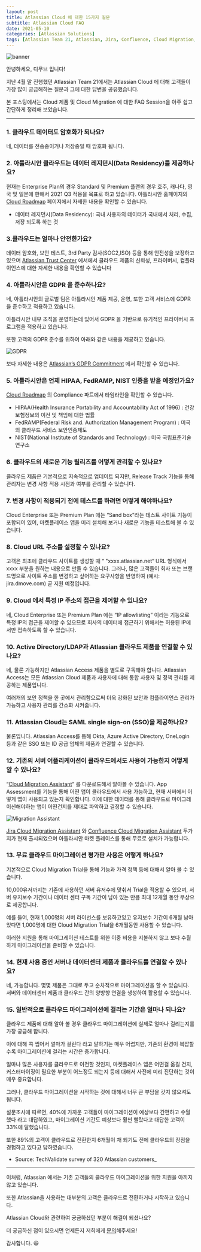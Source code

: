```yaml
---
layout: post
title: Atlassian Cloud 에 대한 15가지 질문
subtitle: Atlassian Cloud FAQ
date: 2021-05-10
categories: [Atlassian Solutions]
tags: [Atlassian Team 21, Atlassian, Jira, Confluence, Cloud Migration, Atlassian Cloud]
---
```


![banner](/assets/images/blog/cloud-enterprise.png)


안녕하세요, 디무브 입니다!

지난 4월 말 진행했던 Atlassian Team 21에서는 Atlassian Cloud 에 대해 고객들이 가장 많이 궁금해하는 질문과 그에 대한 답변을 공유했습니다. 

본 포스팅에서는 Cloud 제품 및 Cloud Migration 에 대한 FAQ Session을 아주 쉽고 간단하게 정리해 보았습니다. 

---

### 1. 클라우드 데이터도 암호화가 되나요? 
네, 데이터를 전송중이거나 저장중일 때 암호화 됩니다. 

### 2. 아틀라시안 클라우드는 데이터 레지던시(Data Residency)를 제공하나요?
현재는 Enterprise Plan의 경우 Standard 및 Premium 플랜의 경우 호주, 캐나다, 영국 및 일본에 한해서 2021 Q3 적용을 목표로 하고 있습니다. 
아틀라시안 홈페이지의 [Cloud Roadmap](https://www.atlassian.com/roadmap/cloud "https://www.atlassian.com/roadmap/cloud") 페이지에서 자세한 내용을 확인할 수 있습니다.

- 데이터 레지던시(Data Residency): 국내 사용자의 데이터가 국내에서 처리, 수집, 저장 되도록 하는 것

### 3.클라우드는 얼마나 안전한가요?

데이터 암호화, 보안 테스트, 3rd Party 감사(SOC2,ISO) 등을 통해 안전성을 보장하고 있으며 [Atlassian Trust Center](https://www.atlassian.com/trust "https://www.atlassian.com/trust") 에서에서 클라우드 제품의 신뢰성, 프라이버시, 컴플라이언스에 대한 자세한 내용을 확인할 수 있습니다

### 4. 아틀라시안은 GDPR 을 준수하나요?

네, 아틀라시안의 글로벌 팀은 아틀라시안 제품 제공, 운영, 또한 고객 서비스에 GDPR을 준수하고 적용하고 있습니다.

아틀라시안 내부 조직을 운영하는데 있어서 GDPR 을 기반으로 유기적인 프라이버시 프로그램을 적용하고 있습니다.

또한 고객의 GDPR 준수를 위하여 아래와 같은 내용을 제공하고 있습니다.

![GDPR](/assets/images/blog/atlassian_gdpr.png)

보다 자세한 내용은 [Atlassian’s GDPR Commitment](https://www.atlassian.com/trust/privacy/GDPR "https://www.atlassian.com/trust/privacy/GDPR") 에서 확인할 수 있습니다.

### 5. 아틀라시안은 언제 HIPAA, FedRAMP, NIST 인증을 받을 예정인가요?
[Cloud Roadmap](https://www.atlassian.com/roadmap/cloud?category=compliance& "https://www.atlassian.com/roadmap/cloud?category=compliance&") 의 Compliance 파트에서 타임라인을 확인할 수 있습니다.

- HIPAA(Health Insurance Portability and Accountability Act of 1996) : 건강보험정보의 이전 및 책임에 대한 법률
- FedRAMP(Federal Risk and. Authorization Management Program) : 미국의 클라우드 서비스 보안인증제도
- NIST(National Institute of Standards and Technology) : 미국 국립표준기술연구소

### 6. 클라우드의 새로운 기능 릴리즈를 어떻게 관리할 수 있나요?

클라우드 제품은 기본적으로 지속적으로 업데이트 되지만, Release Track 기능을 통해 관리자는 변경 사항 적용 시점과 여부를 관리할 수 있습니다.

### 7. 변경 사항이 적용되기 전에 테스트를 하려면 어떻게 해야하나요?

Cloud Enterprise 또는 Premium Plan 에는 “Sand box”라는 테스트 사이트 기능이 포함되어 있어, 마켓플레이스 앱을 미리 설치해 보거나 새로운 기능을 테스트해 볼 수 있습니다.

### 8. Cloud URL 주소를 설정할 수 있나요?

고객은 최초에 클라우드 사이트를 생성할 때 “ "xxxx.atlassian.net“ URL 형식에서 xxxx 부분을 원하는 내용으로 만들 수 있습니다. 
그러나, 많은 고객들이 회사 또는 브랜드명으로 사이트 주소를 변경하고 싶어하는 요구사항을 반영하여 (예시: jira.dmove.com) 곧 지원 예정입니다.

### 9. Cloud 에서 특정 IP 주소의 접근을 제어할 수 있나요?

네, Cloud Enterprise 또는 Premium Plan 에는 “IP allowlisting” 이라는 기능으로 특정 IP의 접근을 제어할 수 있으므로 회사의 데이터에 접근하기 위해서는 허용된 IP에서만 접속하도록 할 수 있습니다.

### 10. Active Directory/LDAP과 Atlassian 클라우드 제품을 연결할 수 있나요?

네, 물론 가능하지만 Atlassian Access 제품을 별도로 구독해야 합니다. 
Atlassian Access는 모든 Atlassian Cloud 제품과 사용자에 대해 통합 사용자 및 정책 관리를 제공하는 제품입니다. 

여러개의 보안 정책을 한 곳에서 관리함으로써 더욱 강화된 보안과 컴플라이언스 관리가 가능하고 사용자 관리를 간소화 시켜줍니다.

### 11. Atlassian Cloud는 SAML single sign-on (SSO)을 제공하나요?

물론입니다. 
Atlassian Access를 통해 Okta, Azure Active Directory, OneLogin 등과 같은 SSO 또는 ID 공급 업체의 제품과 연결할 수 있습니다.

### 12. 기존의 서버 어플리케이션이 클라우드에서도 사용이 가능한지 어떻게 알 수 있나요?

“[Cloud Migration Assistant](https://www.atlassian.com/ko/migration/cloud/guide/assess/audit-apps#audit-and-assess-apps "https://www.atlassian.com/ko/migration/cloud/guide/assess/audit-apps#audit-and-assess-apps")” 를 다운로드해서 알아볼 수 있습니다. 
App Assessment를 기능을 통해 어떤 앱이 클라우드에서 사용 가능하고, 현재 서버에서 어떻게 앱이 사용되고 있는지 확인합니다. 
이에 대한 데이터를 통해 클라우드로 마이그레이션해야하는 앱이 어떤건지를 제대로 파악하고 결정할 수 있습니다.

![Migration Assistant](/assets/images/blog/migration_assistant.png)

[Jira Cloud Migration Assistant](https://marketplace.atlassian.com/apps/1222010/jira-cloud-migration-assistant?hosting=datacenter&tab=overview "https://marketplace.atlassian.com/apps/1222010/jira-cloud-migration-assistant?hosting=datacenter&tab=overview") 와 [Confluence Cloud Migration Assistant](https://marketplace.atlassian.com/apps/1219672/confluence-cloud-migration-assistant?hosting=datacenter&tab=overview "https://marketplace.atlassian.com/apps/1219672/confluence-cloud-migration-assistant?hosting=datacenter&tab=overview") 두가지가 현재 출시되었으며 아틀라시안 마켓 플레이스를 통해 무료로 설치가 가능합니다.

### 13. 무료 클라우드 마이그레이션 평가판 사용은 어떻게 하나요?

기본적으로 Cloud Migration Trial을 통해 기능과 가격 정책 등에 대해서 알아 볼 수 있습니다. 

10,000유저까지는 기존에 사용하던 서버 유저수에 맞춰서 Trial을 적용할 수 있으며, 서버 유지보수 기간이나 데이터 센터 구독 기간이 남아 있는 만큼 최대 12개월 동안 무상으로 제공합니다.

예를 들어, 현재 1,000명의 서버 라이선스를 보유하고있고 유지보수 기간이 6개월 남아있다면 1,000명에 대한 Cloud Migration Trial을 6개월동안 사용할 수 있습니다.

이러한 지원을 통해 마이그레이션 테스트를 위한 이중 비용을 지불하지 않고 보다 수월하게 마이그레이션을 준비할 수 있습니다.

### 14. 현재 사용 중인 서버나 데이터센터 제품과 클라우드를 연결할 수 있나요?

네, 가능합니다. 몇몇 제품은 그대로 두고 순차적으로 마이그레이션을 할 수 있습니다. 서버와 데이터센터 제품과 클라우드 간의 양방향 연결을 생성하여 활용할 수 있습니다.

### 15. 일반적으로 클라우드 마이그레이션에 걸리는 기간은 얼마나 되나요?

클라우드 제품에 대해 알아 볼 경우 클라우드 마이그레이션에 실제로 얼마나 걸리는지를 가장 궁금해 합니다.

이에 대해 콕 찝어서 얼마가 걸린다 라고 말하기는 매우 어렵지만, 기존의 환경이 복잡할 수록 마이그레이션에 걸리는 시간은 증가합니다.

얼마나 많은 사용자를 클라우드로 이전할 것인지, 마켓플레이스 앱은 어떤걸 옮길 건지, 커스터마이징이 필요한 부분이 어느정도 되는지 등에 대해서 사전에 미리 진단하는 것이 매우 중요합니다.

그러나, 클라우드 마이그레이션을 시작하는 것에 대해서 너무 큰 부담을 갖지 않으셔도 됩니다.

설문조사에 따르면, 40%에 가까운 고객들이 마이그레이션이 예상보다 간편하고 수월했다 라고 대답하였고, 마이그레이션 기간도 예상보다 훨씬 빨랐다고 대답한 고객이 33%에 달했습니다.

또한 89%의 고객이 클라우드로 전환한지 6개월이 채 되기도 전에 클라우드의 장점을 경험하고 있다고 답하였습니다.

- Source: TechValidate survey of 320 Atlassian customers_


---

이처럼, Atlassian 에서는 기존 고객들의 클라우드 마이그레이션을 위한 지원을 아끼지 않고 있습니다. 

또한 Atlassian을 사용하는 대부분의 고객은 클라우드로 전환하거나 시작하고 있습니다. 

Atlassian Cloud와 관련하여 궁금하셨던 부분이 해결이 되셨나요?  

더 궁금하신 점이 있으시면 언제든지 저희에게 [문의](http://www.dmove.kr/contact-us/quote-service-inquiry)해주세요! 

감사합니다. :smiley:



<!--stackedit_data:
eyJoaXN0b3J5IjpbLTE4Mjg3MjkzNTYsMTkwOTM2MTE4NSwtMj
AyMzA2MTM3M119
-->